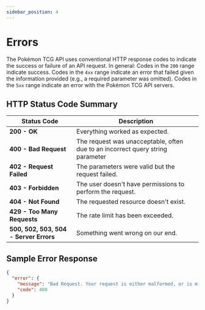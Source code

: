 ```yaml
---
sidebar_position: 4
---
```


# Errors

The Pokémon TCG API uses conventional HTTP response codes to indicate the success or failure of an API request. In general: Codes in the `200` range indicate success. Codes in the `4xx` range indicate an error that failed given the information provided (e.g., a required parameter was omitted). Codes in the `5xx` range indicate an error with the Pokémon TCG API servers.

## HTTP Status Code Summary

| Status Code                            | Description                                                                                       |
|----------------------------------------|---------------------------------------------------------------------------------------------------|
| **200 - OK**                           | Everything worked as expected.                                                                    |
| **400 - Bad Request**                  | The request was unacceptable, often due to an incorrect query string parameter                         |
| **402 - Request Failed**               | The parameters were valid but the request failed.                                                 |
| **403 - Forbidden**                    | The user doesn't have permissions to perform the request.                                 |
| **404 - Not Found**                    | The requested resource doesn't exist.                                                             |
| **429 - Too Many Requests**            | The rate limit has been exceeded.                                                                 |
| **500, 502, 503, 504 - Server Errors** | Something went wrong on our end.                                                               |


## Sample Error Response


```json
{
  "error": {
    "message": "Bad Request. Your request is either malformed, or is missing one or more required fields.",
    "code": 400
  }
}
```